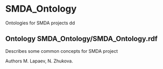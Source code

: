 # SMDA_Ontology
Ontologies for SMDA projects
dd
<h2>Ontology SMDA_Ontology/SMDA_Ontology.rdf</h2>
  Describes some common concepts for SMDA project<p/>
  Authors M. Lapaev, N. Zhukova.
